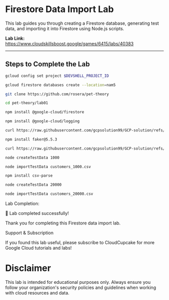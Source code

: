 # Firestore Data Import Lab

This lab guides you through creating a Firestore database, generating test data, and importing it into Firestore using Node.js scripts.

**Lab Link:**  
https://www.cloudskillsboost.google/games/6415/labs/40383

---

## Steps to Complete the Lab

```bash
gcloud config set project $DEVSHELL_PROJECT_ID

gcloud firestore databases create --location=nam5

git clone https://github.com/rosera/pet-theory

cd pet-theory/lab01

npm install @google-cloud/firestore

npm install @google-cloud/logging

curl https://raw.githubusercontent.com/gcpsolution99/GCP-solution/refs/heads/main/Importing%20Data%20to%20a%20Firestore%20Database/importTestData.js > importTestData.js

npm install faker@5.5.3

curl https://raw.githubusercontent.com/gcpsolution99/GCP-solution/refs/heads/main/Importing%20Data%20to%20a%20Firestore%20Database/createTestData.js > createTestData.js

node createTestData 1000

node importTestData customers_1000.csv

npm install csv-parse

node createTestData 20000

node importTestData customers_20000.csv
```

Lab Completion:

🎉 Lab completed successfully!

Thank you for completing this Firestore data import lab.

Support & Subscription

If you found this lab useful, please subscribe to CloudCupcake for more Google Cloud tutorials and labs!

# Disclaimer

This lab is intended for educational purposes only. Always ensure you follow your organization's security policies and guidelines when working with cloud resources and data.


